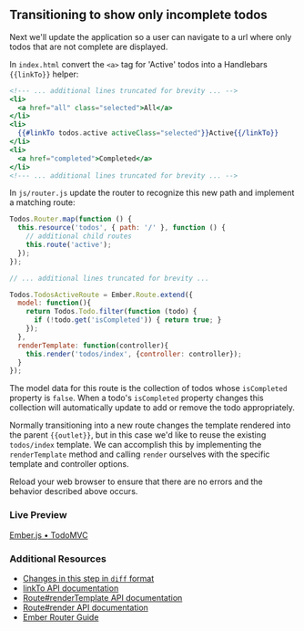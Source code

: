 ## Transitioning to show only incomplete todos

Next we'll update the application so a user can navigate to a url where only todos that are not complete are displayed.

In `index.html` convert the `<a>` tag for 'Active' todos into a Handlebars `{{linkTo}}` helper:

```handlebars
<!--- ... additional lines truncated for brevity ... -->
<li>
  <a href="all" class="selected">All</a>
</li>
<li>
  {{#linkTo todos.active activeClass="selected"}}Active{{/linkTo}}
</li>
<li>
  <a href="completed">Completed</a>
</li>
<!--- ... additional lines truncated for brevity ... -->
```

In `js/router.js` update the router to recognize this new path and implement a matching route:

```javascript
Todos.Router.map(function () {
  this.resource('todos', { path: '/' }, function () {
    // additional child routes    
    this.route('active');
  });
});

// ... additional lines truncated for brevity ...

Todos.TodosActiveRoute = Ember.Route.extend({
  model: function(){
    return Todos.Todo.filter(function (todo) {
      if (!todo.get('isCompleted')) { return true; }
    });
  },
  renderTemplate: function(controller){
    this.render('todos/index', {controller: controller});
  }
});
```

The model data for this route is the collection of todos whose `isCompleted` property is `false`. When a todo's `isCompleted` property changes this collection will automatically update to add or remove the todo appropriately.

Normally transitioning into a new route changes the template rendered into the parent `{{outlet}}`, but in this case we'd like to reuse the existing `todos/index` template. We can accomplish this by implementing the `renderTemplate` method and calling `render` ourselves with the specific template and controller options.

Reload your web browser to ensure that there are no errors and the behavior described above occurs.

### Live Preview
<a class="jsbin-embed" href="http://jsbin.com/asixij/2/embed?live">Ember.js • TodoMVC</a><script src="http://static.jsbin.com/js/embed.js"></script>

### Additional Resources

  * [Changes in this step in `diff` format](https://github.com/emberjs/quickstart-code-sample/commit/88d7880e8f7f68c8dc7e6b933d099bf10b191dd6)
  * [linkTo API documentation](/api/classes/Ember.Handlebars.helpers.html#method_linkTo)
  * [Route#renderTemplate API documentation](/api/classes/Ember.Route.html#method_renderTemplate)
  * [Route#render API documentation](/api/classes/Ember.Route.html#method_render)
  * [Ember Router Guide](/guides/routing)
